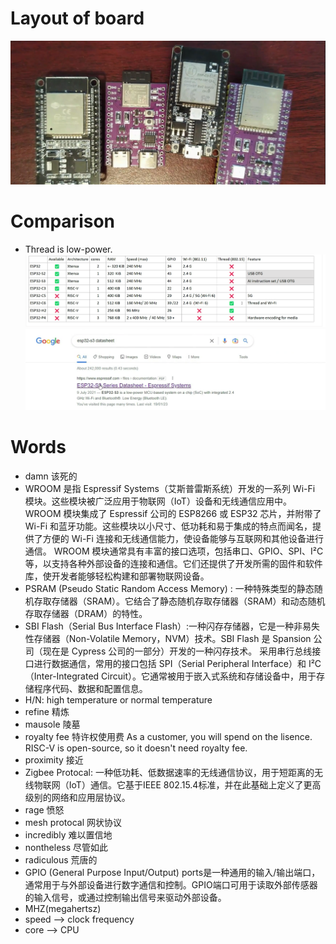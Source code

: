 # Layout of board
![different type](https://github.com/afterCherry/Learn-ESP32/blob/main/Images/different%20type.png)
# Comparison
- Thread is low-power.
![compare](https://github.com/afterCherry/Learn-ESP32/blob/main/Images/compare.png)
![search for datasheet](https://github.com/afterCherry/Learn-ESP32/blob/main/Images/search%20for%20datasheet.png)




# Words
- damn 该死的
- WROOM 是指 Espressif Systems（艾斯普雷斯系统）开发的一系列 Wi-Fi 模块。这些模块被广泛应用于物联网（IoT）设备和无线通信应用中。
WROOM 模块集成了 Espressif 公司的 ESP8266 或 ESP32 芯片，并附带了 Wi-Fi 和蓝牙功能。这些模块以小尺寸、低功耗和易于集成的特点而闻名，提供了方便的 Wi-Fi 连接和无线通信能力，使设备能够与互联网和其他设备进行通信。
WROOM 模块通常具有丰富的接口选项，包括串口、GPIO、SPI、I²C 等，以支持各种外部设备的连接和通信。它们还提供了开发所需的固件和软件库，使开发者能够轻松构建和部署物联网设备。
- PSRAM (Pseudo Static Random Access Memory) : 一种特殊类型的静态随机存取存储器（SRAM）。它结合了静态随机存取存储器（SRAM）和动态随机存取存储器（DRAM）的特性。
- SBI Flash（Serial Bus Interface Flash）:一种闪存存储器，它是一种非易失性存储器（Non-Volatile Memory，NVM）技术。SBI Flash 是 Spansion 公司（现在是 Cypress 公司的一部分）开发的一种闪存技术。
采用串行总线接口进行数据通信，常用的接口包括 SPI（Serial Peripheral Interface）和 I²C（Inter-Integrated Circuit）。它通常被用于嵌入式系统和存储设备中，用于存储程序代码、数据和配置信息。
- H/N: high temperature or normal temperature
- refine 精炼
- mausole 陵墓
- royalty fee 特许权使用费 As a customer, you will spend on the lisence. RISC-V is open-source, so it doesn't need royalty fee.
- proximity 接近
- Zigbee Protocal: 一种低功耗、低数据速率的无线通信协议，用于短距离的无线物联网（IoT）通信。它基于IEEE 802.15.4标准，并在此基础上定义了更高级别的网络和应用层协议。
- rage 愤怒
- mesh protocal 网状协议
- incredibly 难以置信地
- nontheless 尽管如此
- radiculous 荒唐的
- GPIO (General Purpose Input/Output) ports是一种通用的输入/输出端口，通常用于与外部设备进行数字通信和控制。GPIO端口可用于读取外部传感器的输入信号，或通过控制输出信号来驱动外部设备。
- MHZ(megahertsz)
- speed —> clock frequency
- core —> CPU
